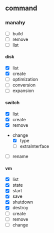 ## command
### manahy
- [ ] build
- [ ] remove
- [ ] list
#### disk
- [x] list
- [x] create
- [ ] optimization
- [ ] conversion
- [ ] expansion
#### switch
- [x] list
- [x] create
- [x] remove
- change
    - [x] type
    - [ ] extraInterface
- [ ] rename
#### vm
- [x] list
- [x] state
- [x] start
- [x] save
- [x] shutdown
- [x] destroy
- [ ] create
- [ ] remove
- [ ] change